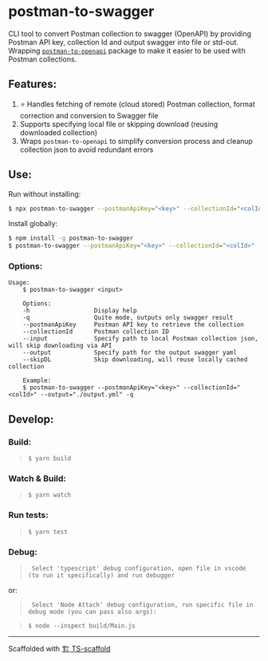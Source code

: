 # postman-to-swagger

CLI tool to convert Postman collection to swagger (OpenAPI) by providing Postman API key, collection Id and output swagger into file or std-out.  
Wrapping [`postman-to-openapi`](https://github.com/joolfe/postman-to-openapi) package to make it easier to be used with Postman collections.

## Features:

1. ⭐️ Handles fetching of remote (cloud stored) Postman collection, format correction and conversion to Swagger file
1. Supports specifying local file or skipping download (reusing downloaded collection)
1. Wraps `postman-to-openapi` to simplify conversion process and cleanup collection json to avoid redundant errors

## Use:

Run without installing:

```sh
$ npx postman-to-swagger --postmanApiKey="<key>" --collectionId="<colId>" --output="./output.yml" -q
```

Install globally:

```sh
$ npm install -g postman-to-swagger
$ postman-to-swagger --postmanApiKey="<key>" --collectionId="<colId>" --output="./output.yml" -q
```

### Options:

```
Usage:
    $ postman-to-swagger <input>

    Options:
    -h                  Display help
    -q                  Quite mode, outputs only swagger result
    --postmanApiKey     Postman API key to retrieve the collection
    --collectionId      Postman collection ID
    --input             Specify path to local Postman collection json, will skip downloading via API
    --output            Specify path for the output swagger yaml
    --skipDL            Skip downloading, will reuse locally cached collection

    Example:
    $ postman-to-swagger --postmanApiKey="<key>" --collectionId="<colId>" --output="./output.yml" -q
```

## Develop:

### Build:

> `$ yarn build`

### Watch & Build:

> `$ yarn watch`

### Run tests:

> `$ yarn test`

### Debug:

> ` Select 'typescript' debug configuration, open file in vscode (to run it specifically) and run debugger`

or:

> ` Select 'Node Attach' debug configuration, run specific file in debug mode (you can pass also args):`

> `$ node --inspect build/Main.js`

---

Scaffolded with [🏗 TS-scaffold](https://github.com/Livshitz/ts-scaffold.git)
